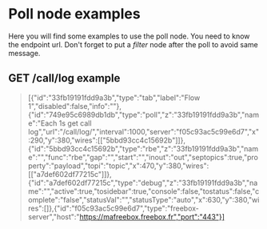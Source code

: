 # Poll node examples
Here you will find some examples to use the poll node. You need to know the endpoint url. Don't forget to put a _filter_ node after the poll to avoid same message.

## GET /call/log example
>[{"id":"33fb19191fdd9a3b","type":"tab","label":"Flow 1","disabled":false,"info":""},{"id":"749e95c6989db1db","type":"poll","z":"33fb19191fdd9a3b","name":"Each 1s get call log","url":"/call/log/","interval":1000,"server":"f05c93ac5c99e6d7","x":290,"y":380,"wires":[["5bbd93cc4c15692b"]]},{"id":"5bbd93cc4c15692b","type":"rbe","z":"33fb19191fdd9a3b","name":"","func":"rbe","gap":"","start":"","inout":"out","septopics":true,"property":"payload","topi":"topic","x":470,"y":380,"wires":[["a7def602df77215c"]]},{"id":"a7def602df77215c","type":"debug","z":"33fb19191fdd9a3b","name":"","active":true,"tosidebar":true,"console":false,"tostatus":false,"complete":"false","statusVal":"","statusType":"auto","x":630,"y":380,"wires":[]},{"id":"f05c93ac5c99e6d7","type":"freebox-server","host":"https://mafreebox.freebox.fr","port":"443"}]
